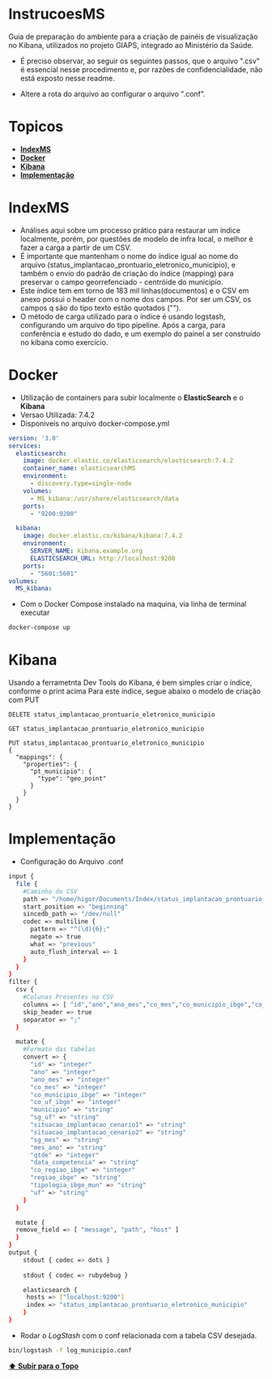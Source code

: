 # InstrucoesMS
Guia de preparação do ambiente para a criação de painéis de visualização no Kibana, utilizados no projeto GIAPS, integrado ao Ministério da Saúde.

- É preciso observar, ao seguir os seguintes passos, que o arquivo ".csv" é essencial nesse procedimento e, por razões de confidencialidade, não está exposto nesse readme.

- Altere a rota do arquivo ao configurar o arquivo ".conf".


# Topicos 
- **[IndexMS](#IndexMS)**
- **[Docker](#Docker)**
- **[Kibana](#Kibana)**
- **[Implementação](#Implementação)**

# IndexMS 

- Análises aqui sobre um processo prático para restaurar um índice localmente, porém, por questões de modelo de infra local, o melhor é fazer a carga a partir de um CSV.
-  É importante que mantenham o nome do índice igual ao nome do arquivo (status_implantacao_prontuario_eletronico_municipio), e também o envio do padrão de criação do índice (mapping) para preservar o campo georrefenciado - centróide do municipío. 
- Este índice tem em torno de 183 mil linhas(documentos) e o CSV em anexo possui o header com o nome dos campos. Por ser um CSV, os campos q são do tipo texto estão quotados ("").  
- O método de carga utilizado para o índice é usando logstash, configurando um arquivo do tipo pipeline. Após a carga, para conferência  e estudo do dado, e um exemplo do painel a ser construído no kibana como exercício.

# Docker

- Utilização de containers para subir localmente o __ElasticSearch__ e o __Kibana__ 
- Versao Utilizada: 7.4.2 
- Disponiveis no arquivo docker-compose.yml

``` yml
version: '3.0'
services:
  elasticsearch:
    image: docker.elastic.co/elasticsearch/elasticsearch:7.4.2
    container_name: elasticsearchMS
    environment:
      - discovery.type=single-node
    volumes:
      - MS_kibana:/usr/share/elasticsearch/data
    ports:
      - "9200:9200"

  kibana:
    image: docker.elastic.co/kibana/kibana:7.4.2
    environment:
      SERVER_NAME: kibana.example.org
      ELASTICSEARCH_URL: http://localhost:9200
    ports:
      - "5601:5601"
volumes:
  MS_kibana:
```

- Com o Docker Compose instalado na maquina, via linha de terminal executar 
``` sh 
docker-compose up
```





# Kibana

Usando a ferrametnta Dev Tools do Kibana, é bem simples criar o índice, conforme o print acima
Para este índice, segue abaixo o modelo de criação com PUT

``` http 
DELETE status_implantacao_prontuario_eletronico_municipio

GET status_implantacao_prontuario_eletronico_municipio

PUT status_implantacao_prontuario_eletronico_municipio
{
  "mappings": {
    "properties": {
      "pt_municipio": {
        "type": "geo_point"
      }
    }
  }
}

```

# Implementação

- Configuração do Arquivo  .conf

```sh
input {
  file {
    #Caminho do CSV 
    path => "/home/higor/Documents/Index/status_implantacao_prontuario_eletronico_municipio.csv"
    start_position => "beginning"
    sincedb_path => "/dev/null"
    codec => multiline {
      pattern => "^(\d){6};"
      negate => true
      what => "previous"
      auto_flush_interval => 1
    }
  }
}
filter {
  csv {
    #Colunas Presentes no CSV
    columns => [ "id","ano","ano_mes","co_mes","co_municipio_ibge","co_uf_ibge","municipio","sg_uf","situacao_implantacao_cenario1","situacao_implantacao_cenario2","sg_mes","mes_ano","qtde","data_competencia","pt_municipio","co_regiao_ibge","regiao_ibge","tipologia_ibge_mun","uf"]
    skip_header => true
    separator => ";"
  }

  mutate {
    #Formato das tabelas
    convert => {
      "id" => "integer"
      "ano" => "integer"
      "ano_mes" => "integer"
      "co_mes" => "integer"
      "co_municipio_ibge" => "integer"
      "co_uf_ibge" => "integer"
      "municipio" => "string"
      "sg_uf" => "string"
      "situacao_implantacao_cenario1" => "string"
      "situacao_implantacao_cenario2" => "string"
      "sg_mes" => "string"
      "mes_ano" => "string"
      "qtde" => "integer"
      "data_competencia" => "string"
      "co_regiao_ibge" => "integer"
      "regiao_ibge" => "string"
      "tipologia_ibge_mun" => "string"
      "uf" => "string"
    }
  }

  mutate {
  remove_field => [ "message", "path", "host" ]
  }
}
output {
    stdout { codec => dots }
    
    stdout { codec => rubydebug }

    elasticsearch {
     hosts => ["localhost:9200"]
     index => "status_implantacao_prontuario_eletronico_municipio"
    }
}
```


- Rodar o *LogStash* com o conf relacionada com a tabela CSV desejada.


 ```sh 
 bin/logstash -f log_municipio.conf
 ```

**[⬆ Subir para o Topo](#Topicos)**

